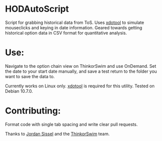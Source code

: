 # HODAutoScript
Script for grabbing historical data from ToS. Uses [xdotool](https://github.com/jordansissel/xdotool) to simulate mouseclicks and keying in date information. Geared towards getting historical option data in CSV format for quantitative analysis.

# Use:

Navigate to the option chain view on ThinkorSwim and use OnDemand. Set the date to your start date manually, and save a test return to the folder you want to save the data to.

Currently works on Linux only. [xdotool](https://github.com/jordansissel/xdotool) is required for this utility. Tested on Debian 10.7.0.

# Contributing:

Format code with single tab spacing and write clear pull requests.

Thanks to [Jordan Sissel](https://github.com/jordansissel) and the [ThinkorSwim](https://www.tdameritrade.com/tools-and-platforms/thinkorswim.html) team.

